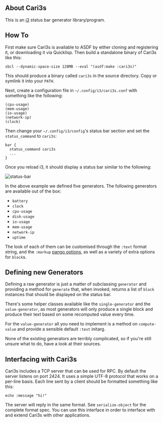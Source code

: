 ## About Cari3s
This is an [i3](https://i3wm.org) status bar generator library/program.

## How To
First make sure Cari3s is available to ASDF by either cloning and registering it, or downloading it via Quicklisp. Then build a standalone binary of Cari3s like this:

    sbcl --dynamic-space-size 128MB --eval "(asdf:make :cari3s)"

This should produce a binary called `cari3s` in the source directory. Copy or symlink it into your `PATH`.

Next, create a configuration file in `~/.config/i3/cari3s.conf` with something like the following:

    (cpu-usage)
    (mem-usage)
    (io-usage)
    (network-ip)
    (clock)

Then change your `~/.config/i3/config`'s status bar section and set the `status_command` to `cari3s`:

    bar {
      status_command cari3s
      ...
    }

Once you reload i3, it should display a status bar similar to the following:

![status-bar](https://filebox.tymoon.eu//file/TVRVNU5nPT0=)

In the above example we defined five generators. The following generators are available out of the box:

* `battery`
* `clock`
* `cpu-usage`
* `disk-usage`
* `io-usage`
* `mem-usage`
* `network-ip`
* `uptime`

The look of each of them can be customised through the `:text` format string, and the `:markup` [pango options](https://shinmera.github.io/pango-markup), as well as a variety of extra options for `block`s.

## Defining new Generators
Defining a raw generator is just a matter of subclassing `generator` and providing a method for `generate` that, when invoked, returns a list of `block` instances that should be displayed on the status bar.

There's some helper classes available like the `single-generator` and the `value-generator`, as most generators will only produce a single block and produce their text based on some recomputed value every time. 

For the `value-generator` all you need to implement is a method on `compute-value` and provide a sensible default `:text` initarg.

None of the existing generators are terribly complicated, so if you're still unsure what to do, have a look at their sources.

## Interfacing with Cari3s
Cari3s includes a TCP server that can be used for RPC. By default the server listens on port 2424. It uses a simple UTF-8 protocol that works on a per-line basis. Each line sent by a client should be formatted something like this:

    echo :message "hi!"

The server will reply in the same format. See `serialize-object` for the complete format spec. You can use this interface in order to interface with and extend Cari3s with other applications.
